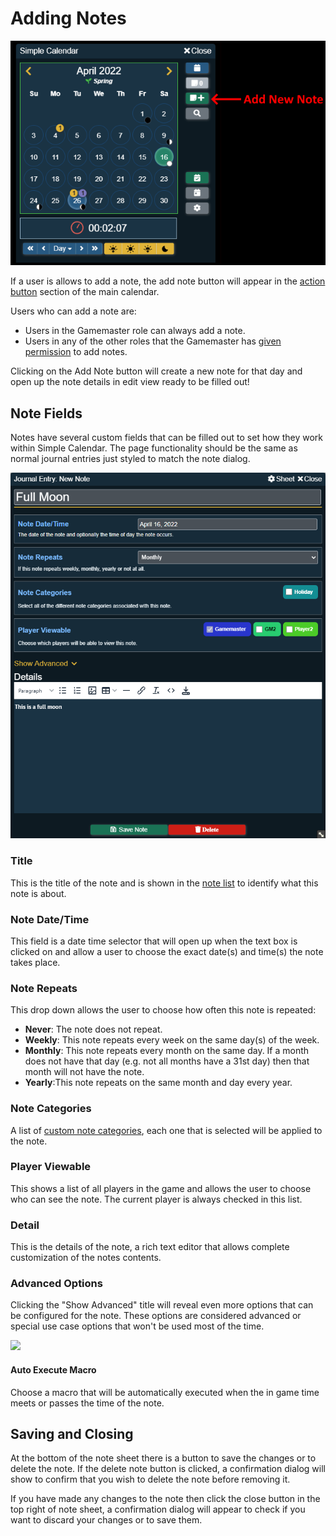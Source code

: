 # Adding Notes

![](../../images/add-notes.png)

If a user is allows to add a note, the add note button will appear in the [action button](../calendar-view.md#action-buttons) section of the main calendar.

Users who can add a note are:

- Users in the Gamemaster role can always add a note.
- Users in any of the other roles that the Gamemaster has [given permission](../../global-configuration/permissions.md) to add notes.

Clicking on the Add Note button will create a new note for that day and open up the note details in edit view ready to be filled out!

## Note Fields

Notes have several custom fields that can be filled out to set how they work within Simple Calendar. The page functionality should be the same as normal journal entries just styled to match the note dialog.

![](../../images/note-edit-details.png)

### Title

This is the title of the note and is shown in the [note list](index.md#note-list) to identify what this note is about.

### Note Date/Time

This field is a date time selector that will open up when the text box is clicked on and allow a user to choose the exact date(s) and time(s) the note takes place.

### Note Repeats

This drop down allows the user to choose how often this note is repeated:

- **Never**: The note does not repeat.
- **Weekly**: This note repeats every week on the same day(s) of the week.
- **Monthly**: This note repeats every month on the same day. If a month does not have that day (e.g. not all months have a 31st day) then that month will not have the note.
- **Yearly**:This note repeats on the same month and day every year.

### Note Categories

A list of [custom note categories](../../calendar-configuration/note-settings.md), each one that is selected will be applied to the note.

### Player Viewable

This shows a list of all players in the game and allows the user to choose who can see the note. The current player is always checked in this list.

### Detail

This is the details of the note, a rich text editor that allows complete customization of the notes contents.

### Advanced Options

Clicking the "Show Advanced" title will reveal even more options that can be configured for the note. These options are considered advanced or special use case options that won't be used most of the time.

![](media://note-advanced.png)

#### Auto Execute Macro

Choose a macro that will be automatically executed when the in game time meets or passes the time of the note.


## Saving and Closing

At the bottom of the note sheet there is a button to save the changes or to delete the note. If the delete note button is clicked, a confirmation dialog will show to confirm that you wish to delete the note before removing it.

If you have made any changes to the note then click the close button in the top right of note sheet, a confirmation dialog will appear to check if you want to discard your changes or to save them.
